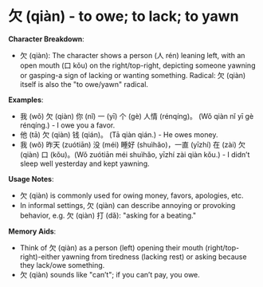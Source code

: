 # **欠 (qiàn) - to owe; to lack; to yawn**

**Character Breakdown**:  
- 欠 (qiàn): The character shows a person (人 rén) leaning left, with an open mouth (口 kǒu) on the right/top-right, depicting someone yawning or gasping-a sign of lacking or wanting something. Radical: 欠 (qiàn) itself is also the "to owe/yawn" radical.

**Examples**:  
- 我 (wǒ) 欠 (qiàn) 你 (nǐ) 一 (yī) 个 (gè) 人情 (rénqíng)。 (Wǒ qiàn nǐ yī gè rénqíng.) - I owe you a favor.  
- 他 (tā) 欠 (qiàn) 钱 (qián)。 (Tā qiàn qián.) - He owes money.  
- 我 (wǒ) 昨天 (zuótiān) 没 (méi) 睡好 (shuìhǎo)，一直 (yīzhí) 在 (zài) 欠 (qiàn) 口 (kǒu)。(Wǒ zuótiān méi shuìhǎo, yīzhí zài qiàn kǒu.) - I didn’t sleep well yesterday and kept yawning.

**Usage Notes**:  
- 欠 (qiàn) is commonly used for owing money, favors, apologies, etc.  
- In informal settings, 欠 (qiàn) can describe annoying or provoking behavior, e.g. 欠 (qiàn) 打 (dǎ): "asking for a beating."

**Memory Aids**:  
- Think of 欠 (qiàn) as a person (left) opening their mouth (right/top-right)-either yawning from tiredness (lacking rest) or asking because they lack/owe something.  
- 欠 (qiàn) sounds like "can’t"; if you can’t pay, you owe.